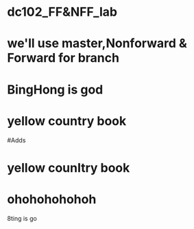 # dc102_FF&NFF_lab
# we'll use master,Nonforward & Forward for branch
# BingHong is god
# yellow country book
#Adds
# yellow counItry book
# ohohohohohoh
8ting is go
